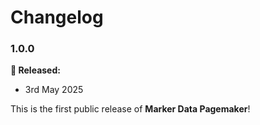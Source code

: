 # Changelog

### 1.0.0

**🎉 Released:**
- 3rd May 2025

This is the first public release of **Marker Data Pagemaker**!